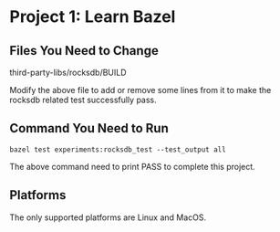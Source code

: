 # Project 1: Learn Bazel

## Files You Need to Change

third-party-libs/rocksdb/BUILD

Modify the above file to add or remove some lines from it to make the rocksdb related test successfully pass.

## Command You Need to Run

```
bazel test experiments:rocksdb_test --test_output all
```

The above command need to print PASS to complete this project.

## Platforms

The only supported platforms are Linux and MacOS.

